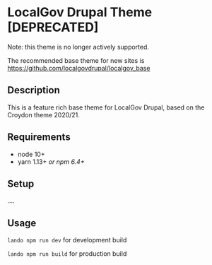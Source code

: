 # LocalGov Drupal Theme [DEPRECATED]

Note: this theme is no longer actively supported. 

The recommended base theme for new sites is https://github.com/localgovdrupal/localgov_base

## Description

This is a feature rich base theme for LocalGov Drupal, based on the Croydon theme 2020/21.

## Requirements

* node 10+
* yarn 1.13+ _or npm 6.4+_

## Setup

....

## Usage

`lando npm run dev` for development build

`lando npm run build` for production build
